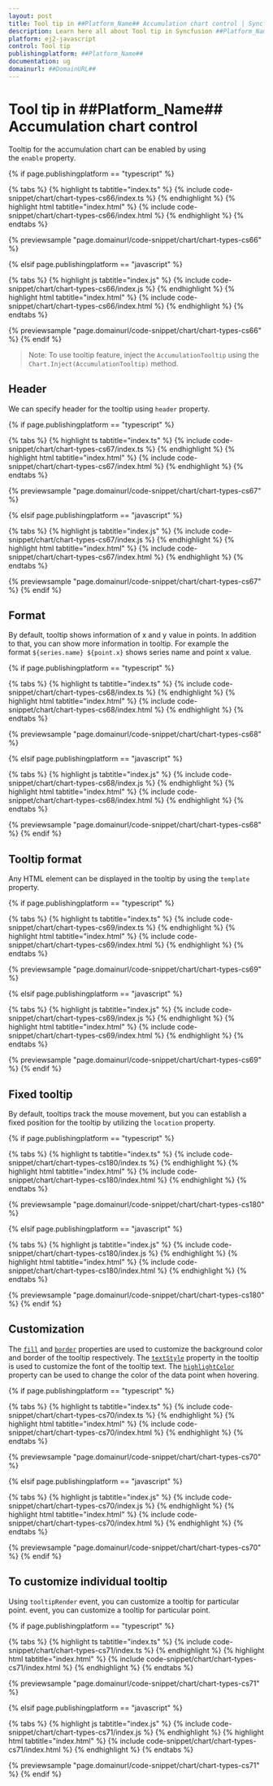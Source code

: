 ```yaml
---
layout: post
title: Tool tip in ##Platform_Name## Accumulation chart control | Syncfusion
description: Learn here all about Tool tip in Syncfusion ##Platform_Name## Accumulation chart control of Syncfusion Essential JS 2 and more.
platform: ej2-javascript
control: Tool tip 
publishingplatform: ##Platform_Name##
documentation: ug
domainurl: ##DomainURL##
---
```


# Tool tip in ##Platform_Name## Accumulation chart control

Tooltip for the accumulation chart can be enabled by using the `enable` property.

{% if page.publishingplatform == "typescript" %}

{% tabs %}
{% highlight ts tabtitle="index.ts" %}
{% include code-snippet/chart/chart-types-cs66/index.ts %}
{% endhighlight %}
{% highlight html tabtitle="index.html" %}
{% include code-snippet/chart/chart-types-cs66/index.html %}
{% endhighlight %}
{% endtabs %}
        
{% previewsample "page.domainurl/code-snippet/chart/chart-types-cs66" %}

{% elsif page.publishingplatform == "javascript" %}

{% tabs %}
{% highlight js tabtitle="index.js" %}
{% include code-snippet/chart/chart-types-cs66/index.js %}
{% endhighlight %}
{% highlight html tabtitle="index.html" %}
{% include code-snippet/chart/chart-types-cs66/index.html %}
{% endhighlight %}
{% endtabs %}

{% previewsample "page.domainurl/code-snippet/chart/chart-types-cs66" %}
{% endif %}

>Note: To use tooltip feature, inject the `AccumulationTooltip` using the `Chart.Inject(AccumulationTooltip)` method.

## Header

We can specify header for the tooltip using `header` property.

{% if page.publishingplatform == "typescript" %}

{% tabs %}
{% highlight ts tabtitle="index.ts" %}
{% include code-snippet/chart/chart-types-cs67/index.ts %}
{% endhighlight %}
{% highlight html tabtitle="index.html" %}
{% include code-snippet/chart/chart-types-cs67/index.html %}
{% endhighlight %}
{% endtabs %}
        
{% previewsample "page.domainurl/code-snippet/chart/chart-types-cs67" %}

{% elsif page.publishingplatform == "javascript" %}

{% tabs %}
{% highlight js tabtitle="index.js" %}
{% include code-snippet/chart/chart-types-cs67/index.js %}
{% endhighlight %}
{% highlight html tabtitle="index.html" %}
{% include code-snippet/chart/chart-types-cs67/index.html %}
{% endhighlight %}
{% endtabs %}

{% previewsample "page.domainurl/code-snippet/chart/chart-types-cs67" %}
{% endif %}

## Format

By default, tooltip shows information of x and y value in points. In addition to that, you can show more information in tooltip. For example the format `${series.name} ${point.x}` shows series name and point x value.

{% if page.publishingplatform == "typescript" %}

{% tabs %}
{% highlight ts tabtitle="index.ts" %}
{% include code-snippet/chart/chart-types-cs68/index.ts %}
{% endhighlight %}
{% highlight html tabtitle="index.html" %}
{% include code-snippet/chart/chart-types-cs68/index.html %}
{% endhighlight %}
{% endtabs %}
        
{% previewsample "page.domainurl/code-snippet/chart/chart-types-cs68" %}

{% elsif page.publishingplatform == "javascript" %}

{% tabs %}
{% highlight js tabtitle="index.js" %}
{% include code-snippet/chart/chart-types-cs68/index.js %}
{% endhighlight %}
{% highlight html tabtitle="index.html" %}
{% include code-snippet/chart/chart-types-cs68/index.html %}
{% endhighlight %}
{% endtabs %}

{% previewsample "page.domainurl/code-snippet/chart/chart-types-cs68" %}
{% endif %}

## Tooltip format

Any HTML element can be displayed in the tooltip by using the `template` property.

{% if page.publishingplatform == "typescript" %}

{% tabs %}
{% highlight ts tabtitle="index.ts" %}
{% include code-snippet/chart/chart-types-cs69/index.ts %}
{% endhighlight %}
{% highlight html tabtitle="index.html" %}
{% include code-snippet/chart/chart-types-cs69/index.html %}
{% endhighlight %}
{% endtabs %}
        
{% previewsample "page.domainurl/code-snippet/chart/chart-types-cs69" %}

{% elsif page.publishingplatform == "javascript" %}

{% tabs %}
{% highlight js tabtitle="index.js" %}
{% include code-snippet/chart/chart-types-cs69/index.js %}
{% endhighlight %}
{% highlight html tabtitle="index.html" %}
{% include code-snippet/chart/chart-types-cs69/index.html %}
{% endhighlight %}
{% endtabs %}

{% previewsample "page.domainurl/code-snippet/chart/chart-types-cs69" %}
{% endif %}

## Fixed tooltip

By default, tooltips track the mouse movement, but you can establish a fixed position for the tooltip by utilizing the `location` property.

{% if page.publishingplatform == "typescript" %}

{% tabs %}
{% highlight ts tabtitle="index.ts" %}
{% include code-snippet/chart/chart-types-cs180/index.ts %}
{% endhighlight %}
{% highlight html tabtitle="index.html" %}
{% include code-snippet/chart/chart-types-cs180/index.html %}
{% endhighlight %}
{% endtabs %}
        
{% previewsample "page.domainurl/code-snippet/chart/chart-types-cs180" %}

{% elsif page.publishingplatform == "javascript" %}

{% tabs %}
{% highlight js tabtitle="index.js" %}
{% include code-snippet/chart/chart-types-cs180/index.js %}
{% endhighlight %}
{% highlight html tabtitle="index.html" %}
{% include code-snippet/chart/chart-types-cs180/index.html %}
{% endhighlight %}
{% endtabs %}

{% previewsample "page.domainurl/code-snippet/chart/chart-types-cs180" %}
{% endif %}

## Customization

The [`fill`](../api/chart/tooltipSettingsModel/#fill) and [`border`](../api/chart/tooltipSettingsModel/#border) properties are used to customize the background color and border of the tooltip respectively. The [`textStyle`](../api/chart/tooltipSettingsModel/#textstyle)
property in the tooltip is used to customize the font of the tooltip text. The [`highlightColor`](../api/accumulation-chart/accumulationChartModel/#highlightcolor) property can be used to change the color of the data point when hovering.

{% if page.publishingplatform == "typescript" %}

{% tabs %}
{% highlight ts tabtitle="index.ts" %}
{% include code-snippet/chart/chart-types-cs70/index.ts %}
{% endhighlight %}
{% highlight html tabtitle="index.html" %}
{% include code-snippet/chart/chart-types-cs70/index.html %}
{% endhighlight %}
{% endtabs %}
        
{% previewsample "page.domainurl/code-snippet/chart/chart-types-cs70" %}

{% elsif page.publishingplatform == "javascript" %}

{% tabs %}
{% highlight js tabtitle="index.js" %}
{% include code-snippet/chart/chart-types-cs70/index.js %}
{% endhighlight %}
{% highlight html tabtitle="index.html" %}
{% include code-snippet/chart/chart-types-cs70/index.html %}
{% endhighlight %}
{% endtabs %}

{% previewsample "page.domainurl/code-snippet/chart/chart-types-cs70" %}
{% endif %}

## To customize individual tooltip

Using `tooltipRender` event, you can customize a tooltip for particular point. event, you can customize a tooltip for particular point.

{% if page.publishingplatform == "typescript" %}

{% tabs %}
{% highlight ts tabtitle="index.ts" %}
{% include code-snippet/chart/chart-types-cs71/index.ts %}
{% endhighlight %}
{% highlight html tabtitle="index.html" %}
{% include code-snippet/chart/chart-types-cs71/index.html %}
{% endhighlight %}
{% endtabs %}
        
{% previewsample "page.domainurl/code-snippet/chart/chart-types-cs71" %}

{% elsif page.publishingplatform == "javascript" %}

{% tabs %}
{% highlight js tabtitle="index.js" %}
{% include code-snippet/chart/chart-types-cs71/index.js %}
{% endhighlight %}
{% highlight html tabtitle="index.html" %}
{% include code-snippet/chart/chart-types-cs71/index.html %}
{% endhighlight %}
{% endtabs %}

{% previewsample "page.domainurl/code-snippet/chart/chart-types-cs71" %}
{% endif %}